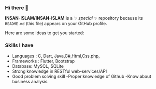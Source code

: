 ### Hi there 👋


**INSAN-ISLAM/INSAN-ISLAM** is a ✨ _special_ ✨ repository because its `README.md` (this file) appears on your GitHub profile.

Here are some ideas to get you started:

### Skills I have
- Languages : C, Dart, Java,C#,Html,Css,php,
- Frameworks : Flutter, Bootstrap
- Database: MySQL, SQLite
- Strong knowledge in RESTful web-services/API
- Good problem solving skill
-Proper knowledge of Github
-Know about business analysis


